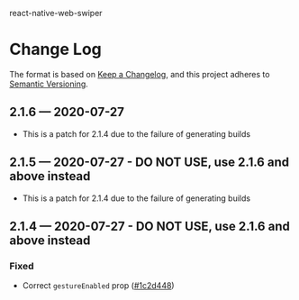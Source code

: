 react-native-web-swiper

# Change Log

The format is based on [Keep a Changelog](http://keepachangelog.com/),
and this project adheres to [Semantic Versioning](https://semver.org/spec/v2.0.0.html).

## 2.1.6 — 2020-07-27

- This is a patch for 2.1.4 due to the failure of generating builds

## 2.1.5 — 2020-07-27 - DO NOT USE, use 2.1.6 and above instead

- This is a patch for 2.1.4 due to the failure of generating builds

## 2.1.4 — 2020-07-27 - DO NOT USE, use 2.1.6 and above instead

### Fixed

- Correct `gestureEnabled` prop ([#1c2d448](https://github.com/reactrondev/react-native-web-swiper/commit/1c2d448b2b4d882d57bb2a08efdf8522cb917376))
